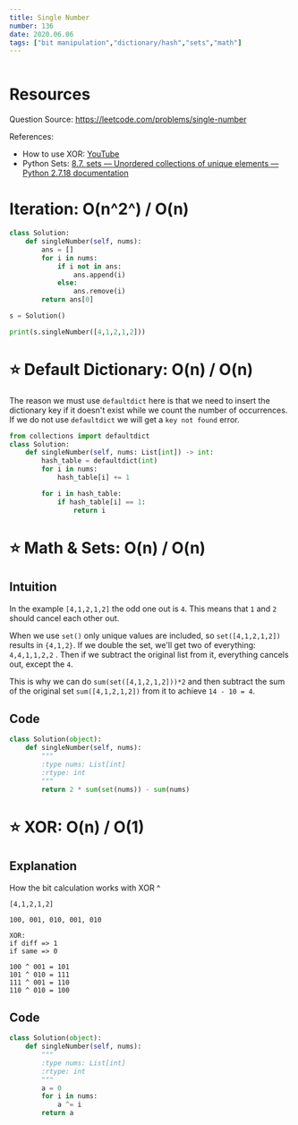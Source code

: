 ```yaml
---
title: Single Number
number: 136
date: 2020.06.06
tags: ["bit manipulation","dictionary/hash","sets","math"]
---
```


```toc

```

# Resources
Question Source: https://leetcode.com/problems/single-number

References:

- How to use XOR: [YouTube](https://www.youtube.com/watch?v=VPw9vPN-3ac)
- Python Sets: [8.7. sets — Unordered collections of unique elements — Python 2.7.18 documentation](https://docs.python.org/2/library/sets.html)

# Iteration: O(n^2^) / O(n)
```python
class Solution:
    def singleNumber(self, nums):
        ans = []
        for i in nums:
            if i not in ans:
                ans.append(i)
            else:
                ans.remove(i)
        return ans[0]

s = Solution()

print(s.singleNumber([4,1,2,1,2]))
```

# ⭐️ Default Dictionary: O(n) / O(n)
The reason we must use `defaultdict` here is that we need to insert the dictionary key if it doesn't exist while we count the number of occurrences. If we do not use `defaultdict` we will get a `key not found` error.

```python
from collections import defaultdict
class Solution:
    def singleNumber(self, nums: List[int]) -> int:
        hash_table = defaultdict(int)
        for i in nums:
            hash_table[i] += 1

        for i in hash_table:
            if hash_table[i] == 1:
                return i
```

# ⭐️ Math & Sets: O(n) / O(n)
## Intuition
In the example `[4,1,2,1,2]`  the odd one out is `4`. This means that `1` and `2` should cancel each other out.

When we use `set()` only unique values are included, so `set([4,1,2,1,2])` results in `{4,1,2}`.
If we double the set, we'll get two of everything: `4,4,1,1,2,2` . Then if we subtract the original list from it, everything cancels out, except the `4`.

This is why we can do `sum(set([4,1,2,1,2]))*2` and then subtract the sum of the original set `sum([4,1,2,1,2])` from it to achieve `14 - 10 = 4`.

## Code
```python
class Solution(object):
    def singleNumber(self, nums):
        """
        :type nums: List[int]
        :rtype: int
        """
        return 2 * sum(set(nums)) - sum(nums)
```

# ⭐️ XOR: O(n) / O(1)
## Explanation
How the bit calculation works with XOR ^

```text
[4,1,2,1,2]

100, 001, 010, 001, 010

XOR:
if diff => 1
if same => 0

100 ^ 001 = 101
101 ^ 010 = 111
111 ^ 001 = 110
110 ^ 010 = 100
```

## Code

```python
class Solution(object):
    def singleNumber(self, nums):
        """
        :type nums: List[int]
        :rtype: int
        """
        a = 0
        for i in nums:
            a ^= i
        return a
```

